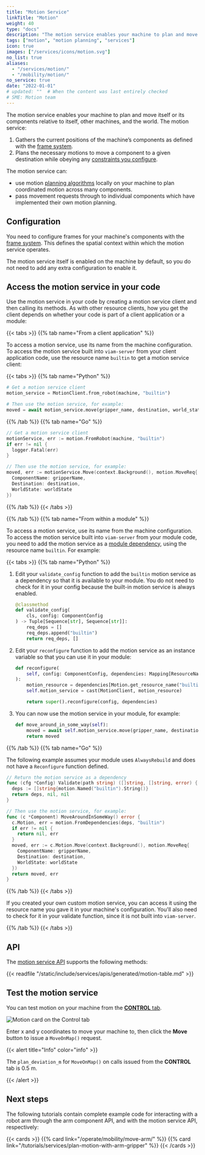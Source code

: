 ```yaml
---
title: "Motion Service"
linkTitle: "Motion"
weight: 40
type: "docs"
description: "The motion service enables your machine to plan and move its components relative to itself, other machines, and the world."
tags: ["motion", "motion planning", "services"]
icon: true
images: ["/services/icons/motion.svg"]
no_list: true
aliases:
  - "/services/motion/"
  - "/mobility/motion/"
no_service: true
date: "2022-01-01"
# updated: ""  # When the content was last entirely checked
# SME: Motion team
---
```


The motion service enables your machine to plan and move itself or its components relative to itself, other machines, and the world.
The motion service:

1. Gathers the current positions of the machine’s components as defined with the [frame system](/operate/reference/services/frame-system/).
2. Plans the necessary motions to move a component to a given destination while obeying any [constraints you configure](constraints/).

The motion service can:

- use motion [planning algorithms](algorithms/) locally on your machine to plan coordinated motion across many components.
- pass movement requests through to individual components which have implemented their own motion planning.

## Configuration

You need to configure frames for your machine's components with the [frame system](/operate/reference/services/frame-system/).
This defines the spatial context within which the motion service operates.

The motion service itself is enabled on the machine by default, so you do not need to add any extra configuration to enable it.

## Access the motion service in your code

Use the motion service in your code by creating a motion service client and then calling its methods.
As with other resource clients, how you get the client depends on whether your code is part of a client application or a module:

{{< tabs >}}
{{% tab name="From a client application" %}}

To access a motion service, use its name from the machine configuration.
To access the motion service built into `viam-server` from your client application code, use the resource name `builtin` to get a motion service client:

{{< tabs >}}
{{% tab name="Python" %}}

```python {class="line-numbers linkable-line-numbers"}
# Get a motion service client
motion_service = MotionClient.from_robot(machine, "builtin")

# Then use the motion service, for example:
moved = await motion_service.move(gripper_name, destination, world_state)
```

{{% /tab %}}
{{% tab name="Go" %}}

```go {class="line-numbers linkable-line-numbers"}
// Get a motion service client
motionService, err := motion.FromRobot(machine, "builtin")
if err != nil {
  logger.Fatal(err)
}

// Then use the motion service, for example:
moved, err := motionService.Move(context.Background(), motion.MoveReq{
  ComponentName: gripperName,
  Destination: destination,
  WorldState: worldState
})
```

{{% /tab %}}
{{< /tabs >}}

{{% /tab %}}
{{% tab name="From within a module" %}}

To access a motion service, use its name from the machine configuration.
To access the motion service built into `viam-server` from your module code, you need to add the motion service as a [module dependency](/operate/get-started/other-hardware/create-module/dependencies/), using the resource name `builtin`.
For example:

{{< tabs >}}
{{% tab name="Python" %}}

1. Edit your `validate_config` function to add the `builtin` motion service as a dependency so that it is available to your module.
   You do not need to check for it in your config because the built-in motion service is always enabled.

   ```python {class="line-numbers linkable-line-numbers"}
   @classmethod
   def validate_config(
       cls, config: ComponentConfig
   ) -> Tuple[Sequence[str], Sequence[str]]:
       req_deps = []
       req_deps.append("builtin")
       return req_deps, []
   ```

1. Edit your `reconfigure` function to add the motion service as an instance variable so that you can use it in your module:

   ```python {class="line-numbers linkable-line-numbers"}
   def reconfigure(
       self, config: ComponentConfig, dependencies: Mapping[ResourceName, ResourceBase]
   ):
       motion_resource = dependencies[Motion.get_resource_name("builtin")]
       self.motion_service = cast(MotionClient, motion_resource)

       return super().reconfigure(config, dependencies)
   ```

1. You can now use the motion service in your module, for example:

   ```python {class="line-numbers linkable-line-numbers"}
   def move_around_in_some_way(self):
       moved = await self.motion_service.move(gripper_name, destination, world_state)
       return moved
   ```

{{% /tab %}}
{{% tab name="Go" %}}

The following example assumes your module uses `AlwaysRebuild` and does not have a `Reconfigure` function defined.

```go {class="line-numbers linkable-line-numbers"}
// Return the motion service as a dependency
func (cfg *Config) Validate(path string) ([]string, []string, error) {
  deps := []string{motion.Named("builtin").String()}
  return deps, nil, nil
}

// Then use the motion service, for example:
func (c *Component) MoveAroundInSomeWay() error {
  c.Motion, err = motion.FromDependencies(deps, "builtin")
  if err != nil {
    return nil, err
  }
  moved, err := c.Motion.Move(context.Background(), motion.MoveReq{
    ComponentName: gripperName,
    Destination: destination,
    WorldState: worldState
  })
  return moved, err
}
```

{{% /tab %}}
{{< /tabs >}}

If you created your own custom motion service, you can access it using the resource name you gave it in your machine's configuration.
You'll also need to check for it in your validate function, since it is not built into `viam-server`.

{{% /tab %}}
{{< /tabs >}}

## API

The [motion service API](/dev/reference/apis/services/motion/) supports the following methods:

{{< readfile "/static/include/services/apis/generated/motion-table.md" >}}

## Test the motion service

You can test motion on your machine from the [**CONTROL** tab](/manage/troubleshoot/teleoperate/default-interface/).

![Motion card on the Control tab](/services/motion/motion-rc-card.png)

Enter x and y coordinates to move your machine to, then click the **Move** button to issue a `MoveOnMap()` request.

{{< alert title="Info" color="info" >}}

The `plan_deviation_m` for `MoveOnMap()` on calls issued from the **CONTROL** tab is 0.5 m.

{{< /alert >}}

## Next steps

The following tutorials contain complete example code for interacting with a robot arm through the arm component API, and with the motion service API, respectively:

{{< cards >}}
{{% card link="/operate/mobility/move-arm/" %}}
{{% card link="/tutorials/services/plan-motion-with-arm-gripper" %}}
{{< /cards >}}
